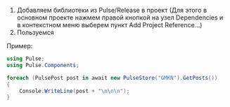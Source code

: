 1. Добавляем библиотеки из Pulse/Release в проект (Для этого в основном проекте нажмем правой кнопкой на узел Dependencies и в контекстном меню выберем пункт Add Project Reference...)
2. Пользуемся

Пример:
```c#
using Pulse;
using Pulse.Components; 

foreach (PulsePost post in await new PulseStore("GMKN").GetPosts()) 
{
    Console.WriteLine(post + "\n\n\n");  
}
```
